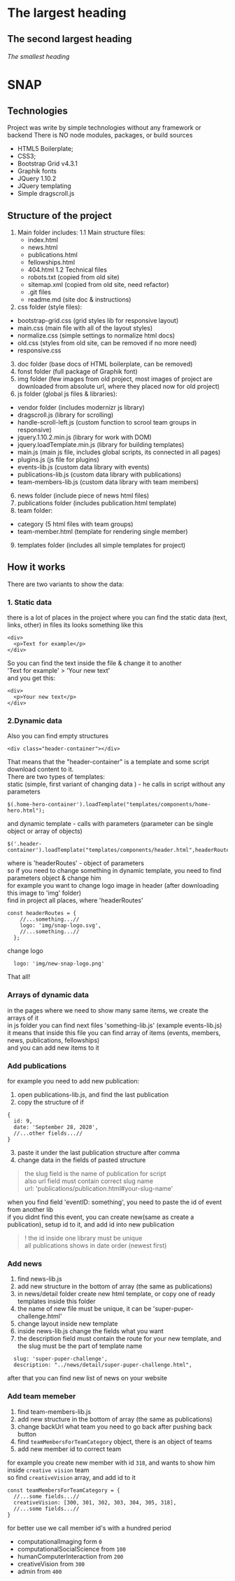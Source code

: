 # The largest heading
## The second largest heading
###### The smallest heading

# SNAP

## Technologies

Project was write by simple technologies without any framework or backend
There is NO node modules, packages, or build sources

- HTML5 Boilerplate;
- CSS3;
- Bootstrap Grid v4.3.1
- Graphik fonts
- JQuery 1.10.2
- JQuery templating
- Simple dragscroll.js

## Structure of the project

1. Main folder includes:
  1.1 Main structure files:
     - index.html
     - news.html
     - publications.html
     - fellowships.html
     - 404.html
  1.2 Technical files
     - robots.txt (copied from old site)
     - sitemap.xml (copied from old site, need refactor)
     - .git files
     - readme.md (site doc & instructions)
2. css folder (style files):
  - bootstrap-grid.css (grid styles lib for responsive layout)
  - main.css (main file with all of the layout styles)
  - normalize.css (simple settings to normalize html docs)
  - old.css (styles from old site, can be removed if no more need)
  - responsive.css
3. doc folder (base docs of HTML boilerplate, can be removed)
4. fonst folder (full package of Graphik font)
5. img folder (few images from old project, most images of project are downloaded from absolute url, where they placed now for old project)
6. js folder (global js files & libraries):
  - vendor folder (includes modernizr js library)
  - dragscroll.js (library for scrolling)
  - handle-scroll-left.js (custom function to scrool team groups in responsive)
  - jquery.1.10.2.min.js (library for work with DOM)
  - jquery.loadTemplate.min.js (library for building templates)
  - main.js (main js file, includes global scripts, its connected in all pages)
  - plugins.js (js file for plugins)
  - events-lib.js (custom data library with events)
  - publications-lib.js (custom data library with publications)
  - team-members-lib.js (custom data library with team members)
6. news folder (include piece of news html files)
7. publications folder (includes publication.html template)
8. team folder:
  - category (5 html files with team groups)
  - team-member.html (template for rendering single member)
9. templates folder (includes all simple templates for project)

## How it works

There are two variants to show the data:
### 1. Static data
there is a lot of places in the project where you can find the static data (text, links, other)
in files its looks something like this
````
<div>
  <p>Text for example</p>
</div>
````
So you can find the text inside the file & change it to another
<br>
'Text for example' > 'Your new text'
<br>
and you get this:
````
<div>
  <p>Your new text</p>
</div>
````

### 2.Dynamic data
Also you can find empty structures
````
<div class="header-container"></div>
````
That means that the "header-container" is a template and some script download content to it.
<br>
There are two types of templates:
<br>
static (simple, first variant of changing data ) - he calls in script without any parameters
````
$(.home-hero-container').loadTemplate("templates/components/home-hero.html");
````
and dynamic template - calls with parameters (parameter can be single object or array of objects)
````
$('.header-container').loadTemplate("templates/components/header.html",headerRoutes);
````
where is 'headerRoutes' - object of parameters
<br>
so if you need to change something in dynamic template, you need to find parameters object & change him
<br>
for example you want to change logo image in header (after downloading this image to 'img' folder)
<br>
find in project all places, where 'headerRoutes'
````
const headerRoutes = {
    //...something...//
    logo: 'img/snap-logo.svg',
    //...something...//
  };
````
change logo
````
  logo: 'img/new-snap-logo.png'
````
That all!
<br>

### Arrays of dynamic data
in the pages where we need to show many same items, we create the arrays of it
<br>
in js folder you can find next files 'something-lib.js' (example events-lib.js)
<br>
it means that inside this file you can find array of items (events, members, news, publications, fellowships)
<br>
and you can add new items to it
<br>
### Add publications
for example you need to add new publication:
1) open publications-lib.js, and find the last publication
2) copy the structure of if
````
{
  id: 9,
  date: 'September 28, 2020',
  //...other fields...//
}
````
3) paste it under the last publication structure after comma
4) change data in the fields of pasted structure
> the slug field is the name of publication for script
> <br>
> also url field must contain correct slug name
> <br>
> url: 'publications/publication.html#your-slug-name'

when you find field 'eventID: something', you need to paste the id of event from another lib
<br>
if you didnt find this event, you can create new(same as create a publication), setup id to it, and add id into new publication

> ! the id inside one library must be unique
> <br>
> all publications shows in date order (newest first)

### Add news
1) find news-lib.js
2) add new structure in the bottom of array (the same as publications)
3) in news/detail folder create new html template, or copy one of ready templates inside this folder
4) the name of new file must be unique, it can be 'super-puper-challenge.html'
5) change layout inside new template
6) inside news-lib.js change the fields what you want
7) the description field must contain the route for your new template, and the slug must be the part of template name
````
  slug: 'super-puper-challenge',
  description: "../news/detail/super-puper-challenge.html",
````
after that you can find new list of news on your website

### Add team memeber
1) find team-members-lib.js
2) add new structure in the bottom of array (the same as publications)
3) change backUrl what team you need to go back after pushing back button
4) find `teamMembersForTeamCategory` object, there is an object of teams
5) add new member id to correct team

for example you create new member with id `318`, and wants to show him inside `creative vision` team
<br>
so find `creativeVision` array, and add id to it
````
const teamMembersForTeamCategory = {
  //...some fields...//
  creativeVision: [300, 301, 302, 303, 304, 305, 318],
  //...some fields...//
}
````

for better use we call member id's with a hundred period

- computationalImaging form `0`
- computationalSocialScience from `100`
- humanComputerInteraction from `200`
- creativeVision from `300`
- admin from `400`



